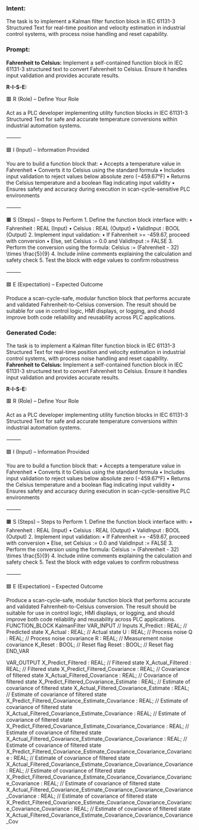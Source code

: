 ### Intent:
The task is to implement a Kalman filter function block in IEC 61131-3 Structured Text for real-time position and velocity estimation in industrial control systems, with process noise handling and reset capability.

### Prompt:
**Fahrenheit to Celsius:**
Implement a self-contained function block in IEC 61131-3 structured text to convert Fahrenheit to Celsius. Ensure it handles input validation and provides accurate results.

**R-I-S-E:**

🟥 R (Role) – Define Your Role

Act as a PLC developer implementing utility function blocks in IEC 61131-3 Structured Text for safe and accurate temperature conversions within industrial automation systems.

⸻

🟩 I (Input) – Information Provided

You are to build a function block that:
	•	Accepts a temperature value in Fahrenheit
	•	Converts it to Celsius using the standard formula
	•	Includes input validation to reject values below absolute zero (−459.67°F)
	•	Returns the Celsius temperature and a boolean flag indicating input validity
	•	Ensures safety and accuracy during execution in scan-cycle-sensitive PLC environments

⸻

🟧 S (Steps) – Steps to Perform
	1.	Define the function block interface with:
	•	Fahrenheit : REAL (Input)
	•	Celsius : REAL (Output)
	•	ValidInput : BOOL (Output)
	2.	Implement input validation:
	•	If Fahrenheit >= -459.67, proceed with conversion
	•	Else, set Celsius := 0.0 and ValidInput := FALSE
	3.	Perform the conversion using the formula:
Celsius := (Fahrenheit - 32) \times \frac{5}{9}
	4.	Include inline comments explaining the calculation and safety check
	5.	Test the block with edge values to confirm robustness

⸻

🟦 E (Expectation) – Expected Outcome

Produce a scan-cycle-safe, modular function block that performs accurate and validated Fahrenheit-to-Celsius conversion. The result should be suitable for use in control logic, HMI displays, or logging, and should improve both code reliability and reusability across PLC applications.

### Generated Code:
The task is to implement a Kalman filter function block in IEC 61131-3 Structured Text for real-time position and velocity estimation in industrial control systems, with process noise handling and reset capability.
**Fahrenheit to Celsius:**
Implement a self-contained function block in IEC 61131-3 structured text to convert Fahrenheit to Celsius. Ensure it handles input validation and provides accurate results.

**R-I-S-E:**

🟥 R (Role) – Define Your Role

Act as a PLC developer implementing utility function blocks in IEC 61131-3 Structured Text for safe and accurate temperature conversions within industrial automation systems.

⸻

🟩 I (Input) – Information Provided

You are to build a function block that:
	•	Accepts a temperature value in Fahrenheit
	•	Converts it to Celsius using the standard formula
	•	Includes input validation to reject values below absolute zero (−459.67°F)
	•	Returns the Celsius temperature and a boolean flag indicating input validity
	•	Ensures safety and accuracy during execution in scan-cycle-sensitive PLC environments

⸻

🟧 S (Steps) – Steps to Perform
	1.	Define the function block interface with:
	•	Fahrenheit : REAL (Input)
	•	Celsius : REAL (Output)
	•	ValidInput : BOOL (Output)
	2.	Implement input validation:
	•	If Fahrenheit >= -459.67, proceed with conversion
	•	Else, set Celsius := 0.0 and ValidInput := FALSE
	3.	Perform the conversion using the formula:
Celsius := (Fahrenheit - 32) \times \frac{5}{9}
	4.	Include inline comments explaining the calculation and safety check
	5.	Test the block with edge values to confirm robustness

⸻

🟦 E (Expectation) – Expected Outcome

Produce a scan-cycle-safe, modular function block that performs accurate and validated Fahrenheit-to-Celsius conversion. The result should be suitable for use in control logic, HMI displays, or logging, and should improve both code reliability and reusability across PLC applications.
FUNCTION_BLOCK KalmanFilter
VAR_INPUT
    // Inputs
    X_Predict : REAL; // Predicted state
    X_Actual : REAL; // Actual state
    U : REAL; // Process noise
    Q : REAL; // Process noise covariance
    R : REAL; // Measurement noise covariance
    K_Reset : BOOL; // Reset flag
    Reset : BOOL; // Reset flag
END_VAR

VAR_OUTPUT
    X_Predict_Filtered : REAL; // Filtered state
    X_Actual_Filtered : REAL; // Filtered state
    X_Predict_Filtered_Covariance : REAL; // Covariance of filtered state
    X_Actual_Filtered_Covariance : REAL; // Covariance of filtered state
    X_Predict_Filtered_Covariance_Estimate : REAL; // Estimate of covariance of filtered state
    X_Actual_Filtered_Covariance_Estimate : REAL; // Estimate of covariance of filtered state
    X_Predict_Filtered_Covariance_Estimate_Covariance : REAL; // Estimate of covariance of filtered state
    X_Actual_Filtered_Covariance_Estimate_Covariance : REAL; // Estimate of covariance of filtered state
    X_Predict_Filtered_Covariance_Estimate_Covariance_Covariance : REAL; // Estimate of covariance of filtered state
    X_Actual_Filtered_Covariance_Estimate_Covariance_Covariance : REAL; // Estimate of covariance of filtered state
    X_Predict_Filtered_Covariance_Estimate_Covariance_Covariance_Covariance : REAL; // Estimate of covariance of filtered state
    X_Actual_Filtered_Covariance_Estimate_Covariance_Covariance_Covariance : REAL; // Estimate of covariance of filtered state
    X_Predict_Filtered_Covariance_Estimate_Covariance_Covariance_Covariance_Covariance : REAL; // Estimate of covariance of filtered state
    X_Actual_Filtered_Covariance_Estimate_Covariance_Covariance_Covariance_Covariance : REAL; // Estimate of covariance of filtered state
    X_Predict_Filtered_Covariance_Estimate_Covariance_Covariance_Covariance_Covariance_Covariance : REAL; // Estimate of covariance of filtered state
    X_Actual_Filtered_Covariance_Estimate_Covariance_Covariance_Covariance_Cov
